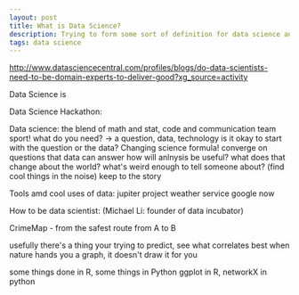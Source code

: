 ```yaml
---
layout: post
title: What is Data Science? 
description: Trying to form some sort of definition for data science and why you should be interested. 
tags: data science
---
```


http://www.datasciencecentral.com/profiles/blogs/do-data-scientists-need-to-be-domain-experts-to-deliver-good?xg_source=activity



Data Science is

Data Science Hackathon:

Data science: the blend of math and stat, code and communication
team sport!
what do you need? -> a question, data, technology
is it okay to start with the question or the data?
Changing science formula! 
converge on questions that data can answer
how will anlnysis be useful? what does that change about the world?
what's weird enough to tell someone about? (find cool things in the noise)
keep to the story




Tools amd cool uses of data:
jupiter project
weather service
google now

How to be data scientist:
(Michael Li: founder of data incubator)

CrimeMap - from the safest route from A to B


usefully there's a thing your trying to predict, see what correlates best 
when nature hands you a graph, it doesn't draw it for you

some things done in R, some things in Python 
ggplot in R, networkX in python
